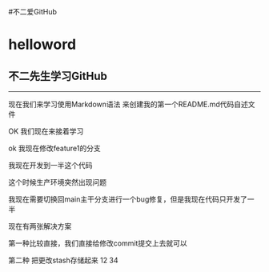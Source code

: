 #不二爱GitHub
# helloword
## 不二先生学习GitHub
---
现在我们来学习使用Markdown语法 来创建我的第一个README.md代码自述文件

OK 我们现在来接着学习 

ok 我现在修改feature1的分支

我现在开发到一半这个代码

这个时候生产环境突然出现问题

我现在需要切换回main主干分支进行一个bug修复，但是我现在代码只开发了一半

现在有两张解决方案 

第一种比较直接，我们直接给修改commit提交上去就可以

第二种 把更改stash存储起来 12  34